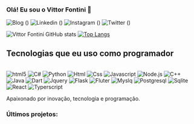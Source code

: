 ### Olá! Eu sou o Vittor Fontini 👋

![Blog](https://img.shields.io/badge/Blogger-FF5722?style=for-the-badge&logo=blogger&logoColor=white) ()
![Linkedin](https://img.shields.io/badge/LinkedIn-0077B5?style=for-the-badge&logo=linkedin&logoColor=white) ()
![Instagram](https://img.shields.io/badge/Instagram-E4405F?style=for-the-badge&logo=instagram&logoColor=white) ()
![Twitter](https://img.shields.io/badge/Twitter-1DA1F2?style=for-the-badge&logo=twitter&logoColor=white) ()

![Vittor Fontini GitHub stats](https://github-readme-stats.vercel.app/api?username=devfontini&show_icons=true&theme=dracula)
[![Top Langs](https://github-readme-stats.vercel.app/api/top-langs/?username=devfontini)](https://github.com/anuraghazra/github-readme-stats)

## Tecnologias que eu uso como programador

<dive style="display: inline_block"><br/>
<img aling="center" alt="html5" src="https://img.shields.io/badge/HTML5-E34F26?style=for-the-badge&logo=html5&logoColor=white" />
<img aling="center" alt="C#" src="https://img.shields.io/badge/C%23-239120?style=for-the-badge&logo=c-sharp&logoColor=white" />
<img aling="center" alt="Python" src="https://img.shields.io/badge/Python-3776AB?style=for-the-badge&logo=python&logoColor=white" />
<img aling="center" alt="Html" src="https://img.shields.io/badge/HTML-239120?style=for-the-badge&logo=html5&logoColor=white" />
<img aling="center" alt="Css" src="https://img.shields.io/badge/CSS-239120?&style=for-the-badge&logo=css3&logoColor=white" />
<img aling="center" alt="Javascript" src="https://img.shields.io/badge/JavaScript-F7DF1E?style=for-the-badge&logo=javascript&logoColor=black" />
<img aling="center" alt="Node.js" src="https://img.shields.io/badge/Node.js-43853D?style=for-the-badge&logo=node.js&logoColor=white" />
<img aling="center" alt="C++" src="https://img.shields.io/badge/C%2B%2B-00599C?style=for-the-badge&logo=c%2B%2B&logoColor=white" />
<img aling="center" alt="Java" src="https://img.shields.io/badge/Java-ED8B00?style=for-the-badge&logo=openjdk&logoColor=white" />
<img aling="center" alt="Dart" src="https://img.shields.io/badge/Dart-0175C2?style=for-the-badge&logo=dart&logoColor=white" />
<img aling="center" alt="Jquery" src="https://img.shields.io/badge/jQuery-0769AD?style=for-the-badge&logo=jquery&logoColor=white" />
<img aling="center" alt="Flask" src="https://img.shields.io/badge/Flask-000000?style=for-the-badge&logo=flask&logoColor=white" />
<img aling="center" alt="Fluter" src="https://img.shields.io/badge/Flutter-02569B?style=for-the-badge&logo=flutter&logoColor=white" />
<img aling="center" alt="Myslq" src="https://img.shields.io/badge/MySQL-00000F?style=for-the-badge&logo=mysql&logoColor=white" />
<img aling="center" alt="Postgresql" src="https://img.shields.io/badge/PostgreSQL-316192?style=for-the-badge&logo=postgresql&logoColor=white" />
<img aling="center" alt="Sqlite" src="https://img.shields.io/badge/SQLite-07405E?style=for-the-badge&logo=sqlite&logoColor=white" />
<img aling="center" alt="React" src="https://img.shields.io/badge/React-20232A?style=for-the-badge&logo=react&logoColor=61DAFB" />
<img aling="center" alt="Typerscript" src="https://img.shields.io/badge/TypeScript-007ACC?style=for-the-badge&logo=typescript&logoColor=white" />
<dive><br/>

Apaixonado por inovação, tecnologia e programação.

### Últimos projetos:


